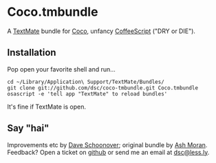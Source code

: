 # Coco.tmbundle

A [TextMate](http://macromates.com) bundle for [Coco](http://satyr.github.com/coco), unfancy [CoffeeScript](http://coffeescript.org) ("DRY or DIE").


## Installation

Pop open your favorite shell and run...

    cd ~/Library/Application\ Support/TextMate/Bundles/
    git clone git://github.com/dsc/coco-tmbundle.git Coco.tmbundle
    osascript -e 'tell app "TextMate" to reload bundles'

It's fine if TextMate is open.


## Say "hai"

Improvements etc by [Dave Schoonover](http://less.ly); original bundle by [Ash Moran](https://github.com/ashmoran/coco-tmbundle). Feedback? Open a ticket on [github](https://github.com/dsc/coco-tmbundle) or send me an email at [dsc@less.ly](mailto:dsc@less.ly).  
